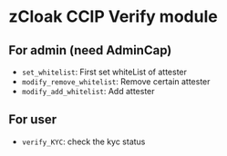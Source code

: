 # zCloak CCIP Verify module

## For admin (need AdminCap)
- `set_whitelist`: First set whiteList of attester
- `modify_remove_whitelist`: Remove certain attester
- `modify_add_whitelist`: Add attester

## For user
- `verify_KYC`: check the kyc status